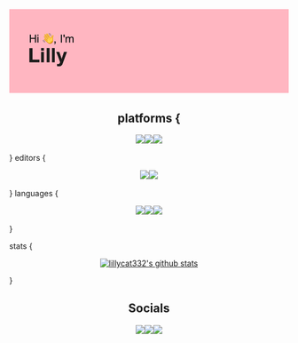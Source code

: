 <img src="header.png">
<h2 align="center">platforms {</h2>
<p align="center">
  <img src="https://img.shields.io/badge/Apple-%23000000.svg?style=for-the-badge&logo=apple&logoColor=white"><img src="https://img.shields.io/badge/iOS-000000?style=for-the-badge&logo=ios&logoColor=white"><img src="https://img.shields.io/badge/mac%20os-000000?style=for-the-badge&logo=macos&logoColor=F0F0F0">
</p>
<p1 align="center">}</p1>
<p1 align="center">editors { </p1>
<p align="center">
  <img src="https://img.shields.io/badge/Xcode-0078d7?style=for-the-badge&logo=Xcode&logoColor=white"><img src="https://img.shields.io/badge/Visual%20Studio%20Code-0078d7.svg?style=for-the-badge&logo=visual-studio-code&logoColor=white">
</p>
<p1 align="center">}</p1>
<p1 align="center">languages { </p1>
<p align="center">
  <img src="https://img.shields.io/badge/swift-F54A2A?style=for-the-badge&logo=swift&logoColor=white"><img src="https://img.shields.io/badge/html5-%23F54A2A.svg?style=for-the-badge&logo=html5&logoColor=white"><img src="https://img.shields.io/badge/c-%23F54A2A.svg?style=for-the-badge&logo=c&logoColor=white">
</p>
<p1 align="center">}</p1>

<p1 align="center">stats  {</p1>
<p align="center">
  <a href="https://github.com/lillycat332">
    <img src="https://github-readme-stats.vercel.app/api?username=lillycat332&hide_border=true&show_icons=true" alt="lillycat332's github stats">
  </a>
</p>
<p1 align="center">}</p1>
<h2 align="center">Socials</h2>
<p align="center">
  <a href="https://dribbble.com/lillyfgsfds"><img src="https://img.shields.io/badge/Dribbble-EA4C89?style=for-the-badge&logo=dribbble&logoColor=white"></a><a href="https://www.youtube.com/channel/UCrrh8KuvEenremkNvCTZAPw"><img src="https://img.shields.io/badge/Youtube-%23EA4C89.svg?style=for-the-badge&logo=YouTube&logoColor=white"></a><a href="https://7daysfree.xyz"><img src="https://img.shields.io/badge/Web-EA4C89?style=for-the-badge&logo=curl&logoColor=white"></a> 
 </p>
